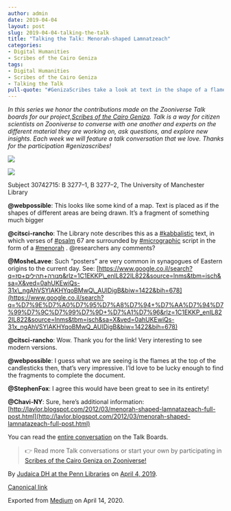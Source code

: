 ```yaml
---
author: admin
date: 2019-04-04
layout: post
slug: 2019-04-04-talking-the-talk
title: "Talking the Talk: Menorah-shaped Lamnatzeach"
categories:
- Digital Humanities
- Scribes of the Cairo Geniza
tags:
- Digital Humanities
- Scribes of the Cairo Geniza
- Talking the Talk
pull-quote: "#GenizaScribes take a look at text in the shape of a flame and connect it to the present. In this series we honor the contributions made on the Zooniverse Talk boards for our project, Scribes of the Cairo Geniza."
---
```


*In this series we honor the contributions made on the Zooniverse Talk boards for our project,*[*Scribes of the Cairo Geniza*](https://www.zooniverse.org/projects/judaicadh/scribes-of-the-cairo-geniza)*. Talk is a way for citizen scientists on Zooniverse to converse with one another and experts on the different material they are working on, ask questions, and explore new insights. Each week we will feature a talk conversation that we love. Thanks for the participation \#genizascribes!*

![](https://cdn-images-1.medium.com/max/600/0*4BIqOG6ojNZw0gUw.jpeg)

![](https://cdn-images-1.medium.com/max/600/0*YS5cBTTY8_BltZzY.jpeg)

Subject 30742715: B 3277–1, B 3277–2, The University of Manchester Library

**@webpossible**: This looks like some kind of a map. Text is placed as if the shapes of different areas are being drawn. It’s a fragment of something much bigger

**@citsci-rancho**: The Library note describes this as a [\#kabbalistic](https://www.zooniverse.org/projects/judaicadh/scribes-of-the-cairo-geniza/talk/tags/kabbalistic) text, in which verses of [\#psalm](https://www.zooniverse.org/projects/judaicadh/scribes-of-the-cairo-geniza/talk/tags/psalm) 67 are surrounded by [\#micrographic](https://www.zooniverse.org/projects/judaicadh/scribes-of-the-cairo-geniza/talk/tags/micrographic) script in the form of a [\#menorah](https://www.zooniverse.org/projects/judaicadh/scribes-of-the-cairo-geniza/talk/tags/menorah) . @researchers any comments?

**@MosheLavee**: Such “posters” are very common in synagogues of Eastern origins to the current day. See: [https://www.google.co.il/search?q=מנורה+תהילים+סז&rlz=1C1EKKP\_enIL822IL822&source=lnms&tbm=isch&sa=X&ved=0ahUKEwiQs-31x\_ngAhVSYlAKHYqoBMwQ\_AUIDigB&biw=1422&bih=678](https://www.google.co.il/search?q=%D7%9E%D7%A0%D7%95%D7%A8%D7%94+%D7%AA%D7%94%D7%99%D7%9C%D7%99%D7%9D+%D7%A1%D7%96&rlz=1C1EKKP_enIL822IL822&source=lnms&tbm=isch&sa=X&ved=0ahUKEwiQs-31x_ngAhVSYlAKHYqoBMwQ_AUIDigB&biw=1422&bih=678)

**@citsci-rancho**: Wow. Thank you for the link! Very interesting to see modern versions.

**@webpossible**: I guess what we are seeing is the flames at the top of the candlesticks then, that’s very impressive. I’ld love to be lucky enough to find the fragments to complete the document.

**@StephenFox**: I agree this would have been great to see in its entirety!

**@Chavi-NY**: Sure, here’s additional information: [http://lavlor.blogspot.com/2012/03/menorah-shaped-lamnatazeach-full-post.html](http://lavlor.blogspot.com/2012/03/menorah-shaped-lamnatazeach-full-post.html)

You can read the [entire conversation](https://www.zooniverse.org/projects/judaicadh/scribes-of-the-cairo-geniza/talk/subjects/30742715) on the Talk Boards.

> 👉 Read more Talk conversations or start your own by participating in [Scribes of the Cairo Geniza on Zooniverse!](https://www.zooniverse.org/projects/judaicadh/scribes-of-the-cairo-geniza)

By [Judaica DH at the Penn Libraries](https://medium.com/@judaicadh) on [April 4, 2019](https://medium.com/p/16f68b05e3ef).

[Canonical link](https://medium.com/@judaicadh/talking-the-talk-menorah-shaped-lamnatzeach-16f68b05e3ef)

Exported from [Medium](https://medium.com) on April 14, 2020.
